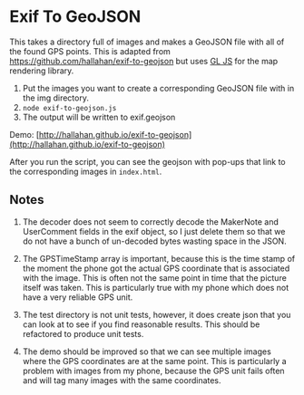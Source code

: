 # Exif To GeoJSON

This takes a directory full of images and makes a GeoJSON file with all of the found GPS points. This is adapted from https://github.com/hallahan/exif-to-geojson but uses [GL JS](https://www.mapbox.com/mapbox-gl-js/api/) for the map rendering library.

1. Put the images you want to create a corresponding GeoJSON file with in the img directory.
2. `node exif-to-geojson.js`
3. The output will be written to exif.geojson

Demo: [http://hallahan.github.io/exif-to-geojson](http://hallahan.github.io/exif-to-geojson)

After you run the script, you can see the geojson with pop-ups that link to the corresponding images
in `index.html`.

## Notes

1. The decoder does not seem to correctly decode the MakerNote and UserComment
fields in the exif object, so I just delete them so that we do not
have a bunch of un-decoded bytes wasting space in the JSON.

2. The GPSTimeStamp array is important, because this is the time
stamp of the moment the phone got the actual GPS coordinate that is
associated with the image. This is often not the same point in time
that the picture itself was taken. This is particularly true with
my phone which does not have a very reliable GPS unit.

3. The test directory is not unit tests, however, it does create json that
you can look at to see if you find reasonable results. This should be refactored
to produce unit tests.

4. The demo should be improved so that we can see multiple images where the GPS coordinates
are at the same point. This is particularly a problem with images from my phone, because
the GPS unit fails often and will tag many images with the same coordinates.